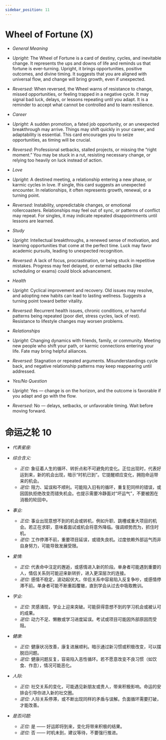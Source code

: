 ```yaml
---
sidebar_position: 11
---
```


# Wheel of Fortune (X)

- *General Meaning*
- *Upright:* The Wheel of Fortune is a card of destiny, cycles, and inevitable change. It represents the ups and downs of life and reminds us that fortune is ever-turning. Upright, it brings opportunities, positive outcomes, and divine timing. It suggests that you are aligned with universal flow, and change will bring growth, even if unexpected.
- *Reversed:* When reversed, the Wheel warns of resistance to change, missed opportunities, or feeling trapped in a negative cycle. It may signal bad luck, delays, or lessons repeating until you adapt. It is a reminder to accept what cannot be controlled and to learn resilience.
- *Career*
- *Upright:* A sudden promotion, a fated job opportunity, or an unexpected breakthrough may arrive. Things may shift quickly in your career, and adaptability is essential. This card encourages you to seize opportunities, as timing will be crucial.
- *Reversed:* Professional setbacks, stalled projects, or missing the “right moment.” You may be stuck in a rut, resisting necessary change, or relying too heavily on luck instead of action.
- *Love*
- *Upright:* A destined meeting, a relationship entering a new phase, or karmic cycles in love. If single, this card suggests an unexpected encounter. In relationships, it often represents growth, renewal, or a turning point.
- *Reversed:* Instability, unpredictable changes, or emotional rollercoasters. Relationships may feel out of sync, or patterns of conflict may repeat. For singles, it may indicate repeated disappointments until lessons are learned.
- *Study*
- *Upright:* Intellectual breakthroughs, a renewed sense of motivation, and learning opportunities that come at the perfect time. Luck may favor academic pursuits, leading to unexpected recognition.
- *Reversed:* A lack of focus, procrastination, or being stuck in repetitive mistakes. Progress may feel delayed, or external setbacks (like scheduling or exams) could block advancement.
- *Health*
- *Upright:* Cyclical improvement and recovery. Old issues may resolve, and adopting new habits can lead to lasting wellness. Suggests a turning point toward better vitality.
- *Reversed:* Recurrent health issues, chronic conditions, or harmful patterns being repeated (poor diet, stress cycles, lack of rest). Resistance to lifestyle changes may worsen problems.
- *Relationships*
- *Upright:* Changing dynamics with friends, family, or community. Meeting new people who shift your path, or karmic connections entering your life. Fate may bring helpful alliances.
- *Reversed:* Stagnation or repeated arguments. Misunderstandings cycle back, and negative relationship patterns may keep reappearing until addressed.

- *Yes/No Question*
- *Upright:* Yes — change is on the horizon, and the outcome is favorable if you adapt and go with the flow.
- *Reversed:* No — delays, setbacks, or unfavorable timing. Wait before moving forward.


# 命运之轮 10

- *代表星座:* 
- *综合含义:* 
  - *正位:* 象征着人生的循环、转折点和不可避免的变化。正位出现时，代表好运到来，新的机会出现，暗示“时机已到”。它提醒顺应变化，拥抱命运带来的机会。
  - *逆位:* 阻力、延误和不顺利。可能陷入旧有的循环，重复犯同样的错误，或因固执拒绝改变而错失机会。也提示需要冷静面对“坏运气”，不要被困在消极的轮回中。
- *事业:* 
  - *正位:* 事业出现意想不到的机会或转机，例如升职、跳槽或重大项目的机会。若正在求职，意味着面试或机会将意外降临。强调顺势而为，抓住时机。
  - *逆位:* 工作停滞不前，重要项目延误，或错失良机。过度依赖外部运气而非自身努力，可能导致发展受限。
- *爱情:* 
  - *正位:* 代表命中注定的邂逅，或感情进入新的阶段。单身者可能遇到重要的人，情侣关系则可能迎来新转折，进入更深层次的连接。
  - *逆位:* 感情不稳定，波动起伏大。伴侣关系中容易陷入反复争吵，或感情停滞不前。单身者可能不断重蹈覆辙，直到学会从过去中吸取教训。
- *学业:* 
  - *正位:* 灵感涌现，学业上迎来突破。可能获得意想不到的学习机会或被认可的成果。
  - *逆位:* 动力不足、懒散或学习进度延误。考试或项目可能因外部原因而受阻。
- *健康:* 
  - *正位:* 健康状况改善，康复进展顺利。暗示通过新习惯或积极改变，可以摆脱旧问题。
  - *逆位:* 健康问题反复，容易陷入恶性循环。若不愿意改变不良习惯（如饮食、作息），情况可能恶化。
- *人际:* 
  - *正位:* 社交关系的变化，可能遇见新朋友或贵人，带来积极影响。命运的安排会引导你进入新的社交圈。
  - *逆位:* 人际关系停滞，或不断出现同样的矛盾与误解。负面循环需要打破，才能改善。

    
- *是否问题:* 
  - *正位:* 是 —— 好运即将到来，变化将带来积极的结果。
  - *逆位:* 否 —— 时机未到，建议等待，不要强行推进。
